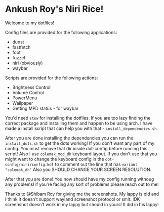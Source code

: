 # Ankush Roy's Niri Rice!

Welcome to my dotfiles!

Config files are provided for the following applications:

- dunst
- fastfetch
- foot
- fuzzel
- niri (obviously)
- waybar

Scripts are provided for the following actions:

- Brightness Control
- Volume Control
- PowerMenu
- Wallpaper
- Getting MPD status - for waybar

You'd need `stow` for installing the dotfiles. If you are too lazy finding the
correct package and installing them and happen to be using arch. I have made a
install script that can help you with that - `install_dependencies.sh`

After you are done installing the dependencies you can run the
`install_dots.sh` to get the dots working! If you don't want any part of my
config. You must remove that dir inside dot-config before running this script!
Also I use `colemak_mod_dh` keyboard layout. If you don't use that you might
want to change the keyboard config in the `dot-config/niri/config.kdl` to
comment out the line that has `variant "colemak_dh"` Also you SHOULD CHANGE
YOUR SCREEN RESOLUTION.

After that you are done! You now should have my config running withoug any
problems! if you're facing any sort of problems please reach out to me!

Thanks to @Shibam Roy for giving me the screenshots. My lappy is old and I
think it doesn't support wayland screenshot protocol or smlt. IDK screenshot
doesn't work in my lappy but should in yours! It did in his lappy!
